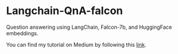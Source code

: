 # Langchain-QnA-falcon
Question answering using LangChain, Falcon-7b, and HuggingFace embeddings.

You can find my tutorial on Medium by following this [link](https://medium.com/@salimsahrane/question-answering-over-text-files-with-falcon-7b-and-langchain-4d32a661dd48).

